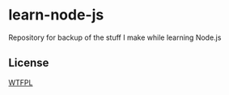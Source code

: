 # learn-node-js
Repository for backup of the stuff I make while learning Node.js

## License
[WTFPL](http://www.wtfpl.net/)

